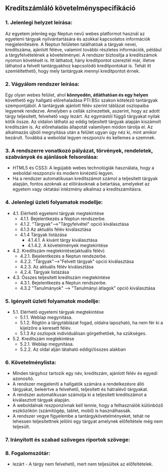 ## Kreditszámláló követelményspecifikáció

### **1.  Jelenlegi helyzet leírása:**
Az egyetem jelenleg egy Neptun nevű webes platformot használ az egyetemi tárgyak nyilvántartására és azokkal kapcsolatos információk megjelenítésére. A Neptun felületen találhatóak a tárgyak nevei, kreditszáma, ajánlott féléve, valamint további részletes információk, például a tárgyfelvételének a követelményei. A rendszer biztosítja a kreditszámok nyomon követését is. Itt láthatod, hány kreditpontot szereztél már, illetve láthatod a felvett tantárgyakhoz kapcsolódó kreditpontokat is. Tehát itt szemléltethető, hogy mely tantárgyak mennyi kreditpontot érnek.

### **2.  Vágyálom rendszer leírása:**
Egy olyan webes felület, ahol **könnyedén, átláthatóan és egy helyen** követhető egy hallgató előrehaladása PTI BSc szakon kötelező tantárgyak szempontjából. A tantárgyak ajánlott félév szerint táblázat oszlopaiba legyenek rendezve. Amelyben a cellák színezettek, aszerint, hogy az adott tárgy teljesített, felvehető vagy lezárt. Az egymástól függő tárgyakat nyilak kötik össze. Az oldalon látható az eddig teljesített tárgyak alapján kiszámolt kreditszám is. Az előrehaladás állapotát valamilyen módon tárolja el. Az alkalmazás újbóli megnyitása után a felület ugyan úgy néz ki, mint amikor bezárult. Továbbá a weboldal legyen reszponzív és kellemes a szemnek.

### **3.  A rendszerre vonatkozó pályázat, törvények, rendeletek, szabványok   és ajánlások felsorolása:**
- HTML5 és CSS3: A legújabb webes technológiák használata, hogy a weboldal reszponzív és modern kinézetű legyen.
- Ha a rendszer automatikusan kreditszámot számol a teljesített tárgyak alapján, fontos azoknak az előírásoknak a betartása, amelyeket az egyetem vagy oktatási intézmény alkalmaz a kreditszámításra.    

### **4.  Jelenlegi üzleti folyamatok modellje:**
- 4.1. Elérhető egyetemi tárgyak megtekintése
    - 4.1.1. Bejelentkezés a Neptun rendszerbe.
    - 4.1.2. "Tárgyak"-->"Tárgyfelvétel" opció kiválasztása
    - 4.1.3 Az aktuális félév kiválasztása
    - 4.1.4 Tárgyak listázása
        - 4.1.4.1. A kivánt tárgy kiválasztása
        - 4.1.4.2. A követelmények megtekintése
- 4.2. Kreditszám megtekintése(aktuális félév)
    - 4.2.1. Bejelentkezés a Neptun rendszerbe.
    - 4.2.2. "Tárgyak"-->"Felvett tárgyak" opció kiválasztása
    - 4.2.3. Az aktuális félév kiválasztása
    - 4.2.4. Tárgyak listázása 
- 4.3. Összes teljesített kreditszám megtekintése
    - 4.3.1. Bejelentkezés a Neptun rendszerbe.
    - 4.3.2 "Tanulmányok" --> "Tanulmányi átlagok" opció kiválasztása
    
### **5.  Igényelt üzleti folyamatok modellje:**
- 5.1. Elérhető egyetemi tárgyak megtekintése
    - 5.1.1. Weblap megynitása.
    - 5.1.2. Rögtön a tárgytáblázat fogad, oldalra lapozható, ha nem fér ki a kijelzőre a keresett félév.
    - 5.1.3 Az oszlopok individuálisan görgethetőek, ha szükséges.
- 5.2. Kreditszám megtekintése
    - 5.2.1. Weblap megynitása.
    - 5.2.2. Az oldal alján látaható eddigi/összes alakban
    
### **6.  Követelménylista:**
- Minden tárgyhoz tartozik egy név, kreditszám, ajánlott félév és egyedi azonosító.
- A rendszer megjeleníti a hallgatók számára a rendelkezésre álló tárgyakat, beleértve a felvehető, teljesített és hátralévő tárgyakat.
- A rendszer automatikusan számolja ki a teljesített kreditszámot a kiválasztott tárgyak alapján.
- A weboldalnak reszponzívnak kell lennie, hogy a felhasználók különböző eszközökön (számítógép, tablet, mobil) is használhassák.
- A rendszer vegye figyelembe a tantárgykövetelményeket, tehát ne lehessen teljesítettnek jelölni egy tárgyat amelynek előfeltétele még nem teljesült.
  
### **7. Irányított és szabad szöveges riportok szövege:**
    
### **8. Fogalomszótár:**
- lezárt - A tárgy nem felvehető, mert nem teljesültek az előfeltételek.
